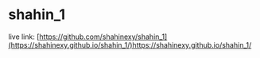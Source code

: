 # shahin_1

live link: [https://github.com/shahinexy/shahin_1](https://shahinexy.github.io/shahin_1/)https://shahinexy.github.io/shahin_1/
